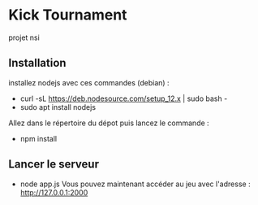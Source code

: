 # Kick Tournament
projet nsi

## Installation 
installez nodejs avec ces commandes (debian) : 
- curl -sL https://deb.nodesource.com/setup_12.x | sudo bash -
- sudo apt install nodejs

Allez dans le répertoire du dépot puis lancez le commande :
- npm install

## Lancer le serveur
- node app.js
Vous pouvez maintenant accéder au jeu avec l'adresse : http://127.0.0.1:2000